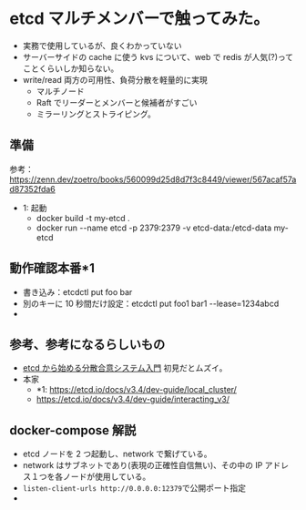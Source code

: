 # etcd マルチメンバーで触ってみた。

- 実務で使用しているが、良くわかっていない
- サーバーサイドの cache に使う kvs について、web で redis が人気(?)ってことくらいしか知らない。
- write/read 両方の可用性、負荷分散を軽量的に実現
  - マルチノード
  - Raft でリーダーとメンバーと候補者がすごい
  - ミラーリングとストライピング。

## 準備

参考：https://zenn.dev/zoetro/books/560099d25d8d7f3c8449/viewer/567acaf57ad87352fda6

- 1: 起動
  - docker build -t my-etcd .
  - docker run --name etcd -p 2379:2379 -v etcd-data:/etcd-data my-etcd

## 動作確認本番\*1

- 書き込み：etcdctl put foo bar
- 別のキーに 10 秒間だけ設定：etcdctl put foo1 bar1 --lease=1234abcd
-

## 参考、参考になるらしいもの

- [etcd から始める分散合意システム入門](https://zenn.dev/honahuku/articles/introduction_to_consensus_algorithm)
  初見だとムズイ。
- 本家
  - \*1: https://etcd.io/docs/v3.4/dev-guide/local_cluster/
  - https://etcd.io/docs/v3.4/dev-guide/interacting_v3/

## docker-compose 解説

- etcd ノードを 2 つ起動し、network で繋げている。
- network はサブネットであり(表現の正確性自信無い)、その中の IP アドレス１つを各ノードが使用している。
- `listen-client-urls http://0.0.0.0:12379`で公開ポート指定
-
